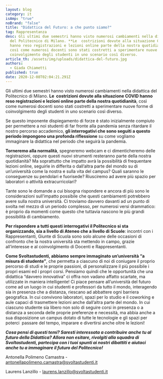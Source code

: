 ```yaml
---
layout: blog
category: it
isAmp: "true"
noBrand: "false"
title: "Didattica del Futuro: a che punto siamo?"
tag: Rappresentanza
desc: Gli ultimi due semestri hanno visto numerosi cambiamenti nella didattica
  del Politecnico di Milano. **Le  costrizioni dovute alla situazione COVID
  hanno reso registrazioni e lezioni online parte della nostra quotidianità**,
  così come numerosi docenti sono stati costretti a sperimentare nuove forme di
  coinvolgimento degli studenti in uno scenario così diverso.
article_th: /assets/img/uploads/didattica-del-futuro.jpg
authors:
  - Giada Chiametti
published: true
date: 2020-12-08T02:04:21.291Z
---
```

Gli ultimi due semestri hanno visto numerosi cambiamenti nella didattica del Politecnico di Milano. **Le  costrizioni dovute alla situazione COVID hanno reso registrazioni e lezioni online parte della nostra quotidianità**, così come numerosi docenti sono stati costretti a sperimentare nuove forme di coinvolgimento degli studenti in uno scenario così diverso.

Se questo imponente dispiegamento di forze è stato inizialmente compiuto per permettere a noi studenti di far fronte alla pandemia senza ritardare il nostro percorso accademico, **gli interrogativi che sono seguiti a questo periodo impongono una profonda riflessione** su come vogliamo immaginare la didattica nel periodo che seguirà la pandemia.

**Torneremo alla normalità**, spegneremo webcam e ci dimenticheremo delle registrazioni, oppure questi nuovi strumenti resteranno parte della nostra quotidianità? Ma soprattutto che impatto avrà la possibilità di frequentare lezioni online, seguirle in differita o dall’altra parte del mondo su di un’università come la nostra e sulla vita del campus? Quali saranno le conseguenze su pendolari e fuorisede? Riusciremo ad avere più spazio per laboratori o attività extracurricolari?

Tante sono le domande a cui bisogna rispondere e ancora di più sono le considerazioni sull’impatto possibile che questi cambiamenti potrebbero avere sulla nostra università. Ci troviamo davvero davanti ad un punto di svolta nel mezzo di un periodo complesso, per numerosi versi drammatico: è proprio da momenti come questo che tuttavia nascono le più grandi possibilità di cambiamento.

**Per rispondere a tutti questi interrogativi il Politecnico si sta organizzando, sia a livello di Ateneo che a livello di Scuole**: incontri con i Rappresentanti, Giunte di Scuola sono solo alcune delle occasioni di confronto che la nostra università sta mettendo in campo, grazie all’interesse e al coinvolgimento di Docenti e Rappresentanti.

**Come Svoltastudenti, abbiamo sempre immaginato un’università “a misura di studente”**, che permetta a ciascuno di noi di coniugare il proprio percorso di studi e le proprie passioni, di personalizzare il più possibile i propri esami ed i propri corsi. Pensiamo quindi che le opportunità che una didattica “davvero innovativa” ci offra non vadano affatto scartate, ma utilizzate in maniera intelligente! Ci piace pensare all’università del futuro come ad un luogo in cui studenti e professori da tutto il mondo, interagendo sia in presenza che a distanza, riescano ad abbattere ogni barriera geografica. In cui convivono laboratori, spazi per lo studio e il coworking e aule capaci di trasmettere lezioni anche dall’altra parte del mondo. In cui ciascuno studente sia libero non solo di seguire corsi in presenza o a distanza a seconda delle proprie preferenze e necessità, ma abbia anche a sua disposizione un campus dotato di tutte le tecnologie e gli spazi per poterci  passare del tempo, imparare e divertirsi anche oltre le lezioni!

***Cosa pensi di questi temi? Saresti interessata a contribuire anche tu al futuro della Didattica? Allora non esitare, rivolgiti alla squadra di Svoltastudenti, partecipa con i tuoi spunti ai nostri dibattiti e aiutaci anche tu a immaginare il futuro del Politecnico!***

Antonella Polimeno Camastra - [antonellapolimeno.camastra@svoltastudenti.it](antonellapolimeno.camastra@svoltastudenti.it)

Laurens Lanzillo - [laurens.lanzillo@svoltastudenti.it](mailto:laurens.lanzillo@svoltastudenti.it)